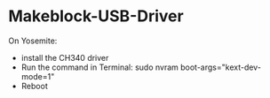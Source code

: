 Makeblock-USB-Driver
====================
 On Yosemite:
 * install the CH340 driver
 * Run the command in Terminal:
 sudo nvram boot-args="kext-dev-mode=1"
 * Reboot

